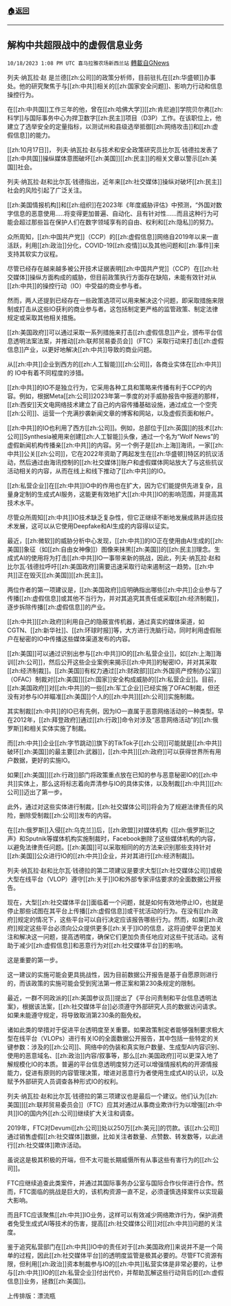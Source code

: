 ###  [:house:返回](README.md)
---


## 解构中共超限战中的虚假信息业务
`10/18/2023 1:08 PM UTC 喜马拉雅农场新西兰站` [轉載自GNews](https://gnews.org/articles/1850004)

列夫·纳瓦拉·赵 是兰德[[zh:公司]]的政策分析师，目前驻扎在[[zh:华盛顿]]办事处。他的研究聚焦于与[[zh:中共]]相关的[[zh:国家安全问题]]、影响力行动和信息操控行为。

在[[zh:中共国]]工作三年的他，曾在[[zh:哈佛大学]][[zh:肯尼迪]]学院贝尔弗[[zh:科学]]与国际事务中心为捍卫数字[[zh:民主]]项目（D3P）工作。在该职位上，他建立了选举安全的定量指标，以测试州和县级选举抵御[[zh:网络攻击]]和[[zh:虚假信息]]的能力。

[[zh:10月17日]]， 列夫·纳瓦拉·赵与技术和安全政策研究员比尔瓦·钱德拉发表了[[zh:中共国]]操纵媒体意图破坏[[zh:美国]][[zh:民主]]的相关文章以警示[[zh:美国]]社会。

列夫·纳瓦拉·赵和比尔瓦·钱德指出，近年来[[zh:社交媒体]]操纵对破坏[[zh:民主]]社会的风险引起了广泛关注。 

[[zh:美国情报机构]]和[[zh:组织]]在2023年《年度威胁评估》中预测，“外国对数字信息的恶意使用.....将变得更加普遍、自动化、且有针对性……而且这种行为可能会超过那些旨在保护人们在数字领域享有的自由、权利和[[zh:隐私]]的努力。

 众所周知，[[zh:中国共产党]]（CCP）的[[zh:虚假信息]]网络自2019年以来一直活跃，利用[[zh:政治]]分化，COVID-19[[zh:疫情]]以及其他问题和[[zh:事件]]来支持其软实力议程。

尽管已经存在越来越多被公开技术证据表明[[zh:中国共产党]]（CCP）在[[zh:社交媒体]]操纵方面构成的威胁，但目前政策执行方面存在缺陷，未能有效针对从[[zh:中共]]的操控行动（IO）中受益的商业参与者。

然而，两人还提到已经存在一些政策选项可以用来解决这个问题，即采取措施来限制或打击从这些IO获利的商业参与者。这包括制定更严格的监管政策、制定法律规定或采取其他相关措施。

[[zh:美国政府]]可以通过采取一系列措施来打击[[zh:虚假信息]]产业，颁布平台信息透明法案法案，并推动[[zh:联邦贸易委员会]]（FTC）采取行动来打击[[zh:虚假信息]]产业，以更好地解决[[zh:中共]]导致的商业问题。

从[[zh:中共]]企业到西方的[[zh:人工智能]][[zh:公司]]，各商业实体在[[zh:中共]]的 IO中有着不同程度的涉猎。

[[zh:中共]]的IO不是独立行为，它采用各种工具和策略来传播有利于CCP的内容。例如，根据Meta[[zh:公司]]2023年第一季度的对手威胁报告中报道的那样，[[zh:西安]]天文电网络技术建立了自己的内容传播基础设施，通过成立一个空壳[[zh:公司]]、运营一个充满抄袭新闻文章的博客和网站，以及虚假页面和帐户。　

[[zh:中共]]的IO也利用了西方[[zh:公司]]。例如，总部位于[[zh:英国]]的技术[[zh:公司]]Synthesia被用来创建[[zh:人工智能]]头像，通过一个名为“Wolf News”的虚假新闻机构传播亲[[zh:中共]]的内容。另一个例子是[[zh:上海]]海讯，一家[[zh:中共]]公关[[zh:公司]]，它在2022年资助了两起发生在[[zh:华盛顿]]特区的抗议活动，然后通过由海讯控制的[[zh:社交媒体]]账户和虚假媒体网站放大了与这些抗议活动相关的内容，从而在线上和线下推动了[[zh:中共]]的IO。 

[[zh:私营企业]]在[[zh:中共]]IO中的作用也在扩大，因为它们能提供先进复杂，且量身定制的生成式AI服务，这能更有效地扩大[[zh:中共]]IO的影响范围，并提高其技术水平。

尽管众所周知[[zh:中共]]IO技术缺乏复杂性，但它正继续不断地发展成熟并适应技术发展，这可以从它使用Deepfake和AI生成的内容得以证实。

最近，[[zh:微软]]的威胁分析中心发现，[[zh:中共]]的IO正在使用由AI生成的[[zh:美国]]象征（如[[zh:自由女神像]]）图像来抹黑[[zh:美国]]的[[zh:民主]]理念。生成式AI的使用将为打击[[zh:中共]]IO一事带来新的挑战，因此，列夫·纳瓦拉·赵和比尔瓦·钱德拉呼吁[[zh:美国政府]]需要迅速采取行动来遏制这一趋势。[[zh:中共]]正在毁灭[[zh:美国]][[zh:民主]]。

两位作者的第一项建议是，[[zh:美国政府]]应明确指出哪些[[zh:中共]]企业参与了传播[[zh:虚假信息]]或其他不当行为，并对其追究其责任或采取[[zh:经济制裁]]，逐步拆除传播[[zh:虚假信息]]的产业。

[[zh:中共]][[zh:政府]]利用自己的隐蔽宣传机器，通过真实的媒体渠道，如CGTN、[[zh:新华社]]、[[zh:环球时报]]等，大方进行洗脑行动，同时利用虚假账户在秘密的IO中传播这些媒体渠道发布的内容。

[[zh:美国]]可以通过识别出参与[[zh:中共]]IO的[[zh:私营企业]]，如[[zh:上海]]海训[[zh:公司]]，然后公开这些企业案例来揭示[[zh:中共]]的秘密IO，并对其采取[[zh:经济制裁]]。[[zh:美国]]有权力通过[[zh:财政部]][[zh:外国资产控制办公室]]（OFAC）制裁对[[zh:美国]][[zh:国家]]安全构成威胁的[[zh:私营企业]]。目前，[[zh:美国政府]]对[[zh:中共]]的一些[[zh:军工企业]]已经实施了OFAC制裁，但还没有对参与IO并瞄准[[zh:美国]]个人的[[zh:中共]][[zh:公司]]实施制裁。

其实制裁[[zh:中共]]的IO已有先例，因为IO一直属于恶意网络活动的一种类型。早在2012年，[[zh:拜登政府]]通过[[zh:行政]]命令对涉及“恶意网络活动”的[[zh:俄罗斯]]和相关实体实施了制裁。

而[[zh:中共]]企业[[zh:字节跳动]]旗下的TikTok子[[zh:公司]]可能就是[[zh:中共]]破环[[zh:美国]]的最主要[[zh:武器]]，[[zh:中共]][[zh:政府]]可以获得世界所有用户数据，更好的实施IO。

如果[[zh:美国]][[zh:行政]]部门将政策重点放在已知的参与恶意秘密IO的[[zh:中共]]实体上，那么这将标志着向弄清参与IO的具体实体，以及制裁[[zh:中共]][[zh:公司]]迈出了第一步。

此外，通过对这些实体进行制裁，[[zh:社交媒体公司]]将会为了规避法律责任的风险，删除受制裁[[zh:公司]]发布的内容。

在[[zh:俄罗斯]]入侵[[zh:乌克兰]]后，[[zh:欧盟]]对媒体机构《[[zh:俄罗斯]]之声》和Sputnik等媒体机构实施制裁时，Facebook删除了这些媒体机构的内容，以避免法律责任问题。[[zh:美国]]可以采取相同的的方法来识别那些支持针对[[zh:美国]]公众进行IO的[[zh:中共]]企业，并对其进行[[zh:经济制裁]]。

列夫·纳瓦拉·赵和比尔瓦·钱德拉的第二项建议是要求大型[[zh:社交媒体公司]]或极大型在线平台（VLOP）遵守[[zh:关于]]IO和外部专家评估要求的全面数据公开报告。

现在，大型[[zh:社交媒体平台]]面临着一个问题，就是如何有效地停止IO，也就是停止那些试图在其平台上传播[[zh:虚假信息]]或干扰活动的行为。在没有[[zh:政府]]规定的情况下，这些平台可以自行决定应该报告哪些行为。然而，如果[[zh:政府]]规定这些平台必须向公众提供更多[[zh:关于]]IO的信息，这将迫使平台更加关注和解决这一问题，提高透明度，确保它们更加负责任地应对这些干扰活动。这有助于减少[[zh:虚假信息]]和恶意行为对[[zh:社交媒体平台]]的影响。

这是重要的第一步。

这一建议的实施可能会更具挑战性，因为目前数据公开报告是基于自愿原则进行的，而该政策的实施可能会受到宪法第一修正案和第230条规定的限制。

最近，一群不同政派的[[zh:美国参议员]]提出了《平台问责制和平台信息透明法案》，根据该法案，[[zh:社交媒体平台]]必须遵守外部研究人员的数据访问请求。如果未能遵守规定，将导致取消第230条的豁免权。

诸如此类的举措对于促进平台透明度至关重要。如果政策制定者能够强制要求极大型在线平台（VLOPs）进行有关IO的全面数据公开报告，其中包括一些特定的关键参数：涉及的[[zh:公司]]、网络中的伪装和真实账户数量、生成型AI内容识别、使用的恶意域名、[[zh:政治]]内容/叙事等，那么[[zh:美国政府]]可以更深入地了解规模化IO的本质。普遍的平台信息透明度努力还可以增强情报机构的开源情报能力，促进有原则的内容管理决策，增进对恶意行为者使用生成式AI的认识，以及赋予外部研究人员调查各种形式IO的权利。

列夫·纳瓦拉·赵和比尔瓦·钱德拉的第三项建议也是最后一个建议。他们认为[[zh:美国]][[zh:联邦贸易委员会]]（FTC）应其对通过从事商业欺诈行为以增强[[zh:中共]]IO的国内外[[zh:公司]]继续扩大关注和调查。

2019年，FTC对Devumi[[zh:公司]]处以250万[[zh:美元]]的罚款。该[[zh:公司]]通过销售虚假[[zh:社交媒体]]数据，比如关注者数量、点赞数、转发数等，以此进行[[zh:社交媒体]]欺诈活动。

虽说这是极其积极的开端，但不太可能长期威慑所有从事这些有害行为的[[zh:公司]]。

FTC应继续追查此类案件，并通过其国际事务办公室与国际合作伙伴进行合作。然而，FTC面临的挑战是巨大的，该机构资源一直不足，必须谨慎选择案件以实现最大影响。

而且FTC应该聚焦[[zh:中共]]IO业务，这样可以有效减少网络欺诈行为，保护消费者免受生成式AI等技术的伤害，提高[[zh:社交媒体公司]]对[[zh:中共]]问题的关注度。

鉴于追究私营部门在[[zh:中共]]IO中的责任对于[[zh:美国政府]]来说并不是一个简单的过程，因此[[zh:社交媒体平台]]的透明度监管是极其必要的。尽管FTC资源有限，但利用[[zh:政治]]资本制裁参与IO的[[zh:中共]]私营实体是非常必要的，让参与[[zh:中共]]IO的[[zh:私营企业]]付出代价，并帮助瓦解这些行动背后的[[zh:虚假信息]]业务，拯救[[zh:美国]]。

上传排版：漂流瓶
